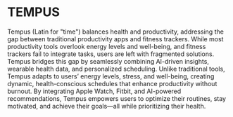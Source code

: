 # TEMPUS
Tempus (Latin for "time") balances health and productivity, addressing the gap between traditional productivity apps and fitness trackers. While most productivity tools overlook energy levels and well-being, and fitness trackers fail to integrate tasks, users are left with fragmented solutions.
Tempus bridges this gap by seamlessly combining AI-driven insights, wearable health data, and personalized scheduling. Unlike traditional tools, Tempus adapts to users’ energy levels, stress, and well-being, creating dynamic, health-conscious schedules that enhance productivity without burnout.
By integrating Apple Watch, Fitbit, and AI-powered recommendations, Tempus empowers users to optimize their routines, stay motivated, and achieve their goals—all while prioritizing their health.
